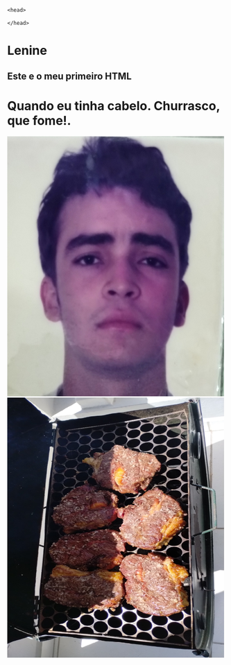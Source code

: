 <!DOCTYPE html>

<html>

    <head>
<title>Título da Página</title>

    </head>

<body>

<h1>Lenine</h1>

<h2>Este e o meu primeiro HTML</h2>

<h1>Quando eu tinha cabelo.                                           Churrasco, que fome!.</h1>
<img src="foto.jpg" width="500" height="600">
<img src="churras.jpeg" width="500" height="600">


</body>

 
</html>

